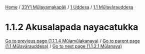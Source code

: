 
[Home](/) / [33Y1 Mūlayamakapāḷi](../../../33Y1.md) / [1 Uddesa](../../1.md) / [1.1 Mūlavārauddesa](../1.1.md)

# 1.1.2 Akusalapada nayacatukka


[Go to previous page (1.1.1.4 Mūlamūlakanaya)](1.1.1/1.1.1.4.md) / [Go to parent page (1.1 Mūlavārauddesa)](../1.1.md) / [Go to next page (1.1.2.1 Mūlanaya)](1.1.2/1.1.2.1.md)


